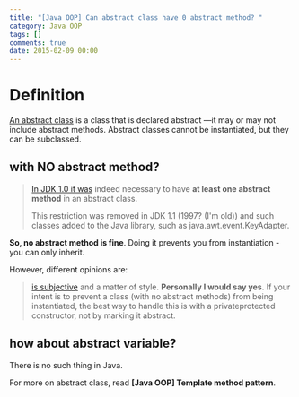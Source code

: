 ```yaml
---
title: "[Java OOP] Can abstract class have 0 abstract method? "
category: Java OOP
tags: []
comments: true
date: 2015-02-09 00:00
---
```



# Definition

[An abstract class](https://docs.oracle.com/javase/tutorial/java/IandI/abstract.html) is a class that is declared abstract —it may or may not include abstract methods. Abstract classes cannot be instantiated, but they can be subclassed.

## with NO abstract method?

> [In JDK 1.0 it was](http://stackoverflow.com/a/2283437) indeed necessary to have **at least one abstract method** in an abstract class.
>
> This restriction was removed in JDK 1.1 (1997? (I'm old)) and such classes added to the Java library, such as java.awt.event.KeyAdapter.

**So, no abstract method is fine**. Doing it prevents you from instantiation - you can only inherit.

However, different opinions are:

> [is subjective](http://stackoverflow.com/a/2283450) and a matter of style. **Personally I would say yes**. If your intent is to prevent a class (with no abstract methods) from being instantiated, the best way to handle this is with a privateprotected constructor, not by marking it abstract.

## how about abstract variable?

There is no such thing in Java.

For more on abstract class, read **[Java OOP] Template method pattern**.
